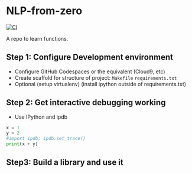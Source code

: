 
# NLP-from-zero
[![CI](https://github.com/SepidehHosseinian/function-from-zero/actions/workflows/main.yml/badge.svg)](https://github.com/SepidehHosseinian/function-from-zero/actions/workflows/main.yml)

A repo to learn functions.

## Step 1:  Configure Development environment

* Configure GitHub Codespaces or the equivalent (Cloud9, etc)
* Create scaffold for structure of project:  `Makefile` `requirements.txt`
* Optional (setup virtualenv) (install ipython outside of requirements.txt)

## Step 2:  Get interactive debugging working

* Use IPython and ipdb

```python
x = 1
y = 2
#import ipdb; ipdb.set_trace()
print(x + y)
```

## Step3:  Build a library and use it
